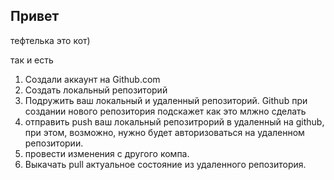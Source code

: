 ## Привет

тефтелька это кот)

так и есть

1. Создали аккаунт на Github.com
2. Создать локальный репозиторий
3. Подружить ваш локальный и удаленный репозиторий. Github при создании нового репозитория подскажет как это млжно сделать
4. отправить push ваш локальный репозитрорий в удаленный на github, при этом, возможно, нужно будет авторизоваться на удаленном репозитории.
5. провести изменения c другого компа.
6. Выкачать pull актуальное состояние из удаленного репозитория.